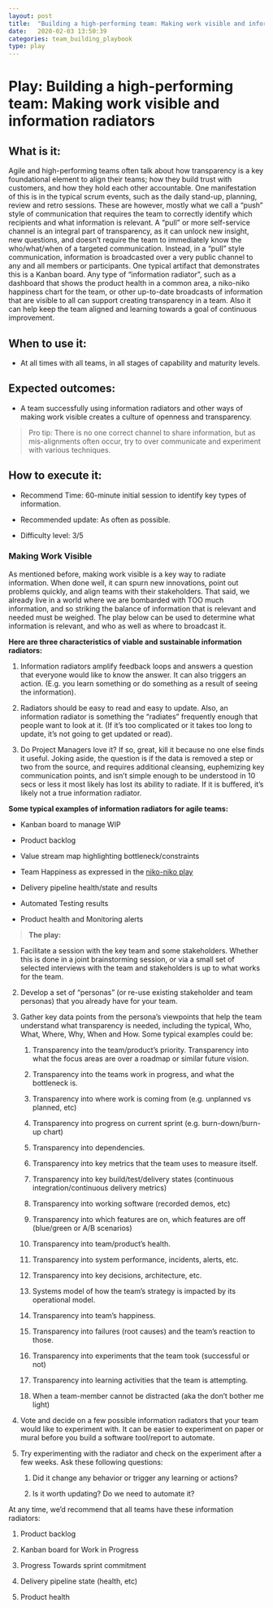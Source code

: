 ```yaml
---
layout: post
title:  "Building a high-performing team: Making work visible and information radiators"
date:   2020-02-03 13:50:39
categories: team_building_playbook
type: play
---
```


Play: Building a high-performing team: Making work visible and information radiators
====================================================================================

What is it:
-----------

Agile and high-performing teams often talk about how transparency is a key
foundational element to align their teams; how they build trust with customers, 
and how they hold each other accountable. One manifestation of this is in the 
typical scrum events, such as the daily stand-up, planning, review and retro 
sessions. These are however, mostly what we call a “push” style of communication
that requires the team to correctly identify which recipients and what information
is relevant. A “pull” or more self-service channel is an integral part of transparency,
as it can unlock new insight, new questions, and doesn’t require the team to immediately
know the who/what/when of a targeted communication. Instead, in a “pull” style
communication, information is broadcasted over a very public channel to any and
all members or participants. One typical artifact that demonstrates this is a Kanban board.
Any type of “information radiator”, such as a dashboard that shows the product health in
a common area, a niko-niko happiness chart for the team, or other up-to-date
broadcasts of information that are visible to all can support creating transparency
in a team. Also it can help keep the team aligned and learning towards a goal of
continuous improvement.

When to use it:
---------------

-   At all times with all teams, in all stages of capability and maturity
    levels.

Expected outcomes:
------------------

-   A team successfully using information radiators and other ways of making
    work visible creates a culture of openness and transparency.

>   Pro tip: There is no one correct channel to share information, but as
>   mis-alignments often occur, try to over communicate and experiment with
>   various techniques.

How to execute it:
------------------

-   Recommend Time: 60-minute initial session to identify key types of
    information.

-   Recommended update: As often as possible.

-   Difficulty level: 3/5

### Making Work Visible

As mentioned before, making work visible is a key way to radiate information.
When done well, it can spurn new innovations, point out problems quickly, and
align teams with their stakeholders. That said, we already live in a world
where we are bombarded with TOO much information, and so striking the balance of
information that is relevant and needed must be weighed. The play below can be
used to determine what information is relevant, and who as well as where to broadcast it.

**Here are three characteristics of viable and sustainable information
radiators:**

1.  Information radiators amplify feedback loops and answers a question that
    everyone would like to know the answer. It can also triggers an action.
    (E.g. you learn something or do something as a result of seeing the
    information).

2.  Radiators should be easy to read and easy to update. Also, an information
    radiator is something the “radiates” frequently enough that people want to
    look at it. (If it’s too complicated or it takes too long to update, it’s
    not going to get updated or read).

3.  Do Project Managers love it? If so, great, kill it because no one else finds
    it useful. Joking aside, the question is if the data is removed a step or
    two from the source, and requires additional cleansing, euphemizing key
    communication points, and isn’t simple enough to be understood in 10 secs or
    less it most likely has lost its ability to radiate. If it is buffered, it’s 
    likely not a true information radiator.

**Some typical examples of information radiators for agile teams:**

-   Kanban board to manage WIP

-   Product backlog

-   Value stream map highlighting bottleneck/constraints

-   Team Happiness as expressed in the [niko-niko
    play](./2020-01-23-Team_Happiness_nikoniko.md)

-   Delivery pipeline health/state and results

-   Automated Testing results

-   Product health and Monitoring alerts

>   **The play:**

1.  Facilitate a session with the key team and some stakeholders. Whether this
    is done in a joint brainstorming session, or via a small set of selected
    interviews with the team and stakeholders is up to what works for the team.

2.  Develop a set of “personas” (or re-use existing stakeholder and team
    personas) that you already have for your team.

3.  Gather key data points from the persona’s viewpoints that help the team
    understand what transparency is needed, including the typical, Who, What,
    Where, Why, When and How. Some typical examples could be:

    1.  Transparency into the team/product’s priority. Transparency into what
        the focus areas are over a roadmap or similar future vision.

    2.  Transparency into the teams work in progress, and what the bottleneck
        is.

    3.  Transparency into where work is coming from (e.g. unplanned vs planned,
        etc)

    4.  Transparency into progress on current sprint (e.g. burn-down/burn-up
        chart)

    5.  Transparency into dependencies.

    6.  Transparency into key metrics that the team uses to measure itself.

    7.  Transparency into key build/test/delivery states (continuous
        integration/continuous delivery metrics)

    8.  Transparency into working software (recorded demos, etc)

    9.  Transparency into which features are on, which features are off
        (blue/green or A/B scenarios)

    10. Transparency into team/product’s health.

    11. Transparency into system performance, incidents, alerts, etc.

    12. Transparency into key decisions, architecture, etc.

    13. Systems model of how the team’s strategy is impacted by its operational
        model.

    14. Transparency into team’s happiness.

    15. Transparency into failures (root causes) and the team’s reaction to
        those.

    16. Transparency into experiments that the team took (successful or not)

    17. Transparency into learning activities that the team is attempting.

    18. When a team-member cannot be distracted (aka the don’t bother me light)

4.  Vote and decide on a few possible information radiators that your team would
    like to experiment with. It can be easier to experiment on paper or mural
    before you build a software tool/report to automate.

5.  Try experimenting with the radiator and check on the experiment after a few
    weeks. Ask these following questions:

    1.  Did it change any behavior or trigger any learning or actions?

    2.  Is it worth updating? Do we need to automate it?

At any time, we’d recommend that all teams have these information radiators:

1.  Product backlog

2.  Kanban board for Work in Progress

3.  Progress Towards sprint commitment

4.  Delivery pipeline state (health, etc)

5.  Product health
